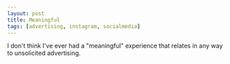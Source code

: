 ```yaml
---
layout: post
title: Meaningful
tags: [advertising, instagram, socialmedia]
---
```


I don't think I've ever had a "meaningful" experience that relates in any way to unsolicited advertising.
